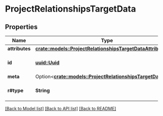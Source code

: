 # ProjectRelationshipsTargetData

## Properties

Name | Type | Description | Notes
------------ | ------------- | ------------- | -------------
**attributes** | [**crate::models::ProjectRelationshipsTargetDataAttributes**](ProjectRelationshipsTarget_data_attributes.md) |  | 
**id** | [**uuid::Uuid**](uuid::Uuid.md) | The Resource ID. | 
**meta** | Option<[**crate::models::ProjectRelationshipsTargetDataMeta**](ProjectRelationshipsTarget_data_meta.md)> |  | [optional]
**r#type** | **String** | The Resource type. | 

[[Back to Model list]](../README.md#documentation-for-models) [[Back to API list]](../README.md#documentation-for-api-endpoints) [[Back to README]](../README.md)


